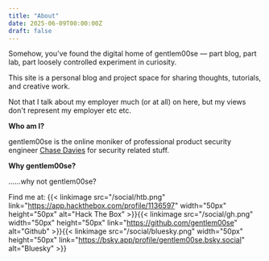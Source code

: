 ```yaml
---
title: "About"
date: 2025-06-09T00:00:00Z
draft: false
---
```


Somehow, you’ve found the digital home of gentlem00se — part blog, part lab, part loosely controlled experiment in curiosity.

This site is a personal blog and project space for sharing thoughts, tutorials, and creative work. 

Not that I talk about my employer much (or at all) on here, but my views don't represent my employer etc etc.

**Who am I?**

gentlem00se is the online moniker of professional product security engineer [Chase Davies](https://github.com/chasepd) for security related stuff.


**Why gentlem00se?**

......why not gentlem00se?


Find me at:
{{< linkimage src="/social/htb.png" link="https://app.hackthebox.com/profile/1136597" width="50px" height="50px" alt="Hack The Box" >}}{{< linkimage src="/social/gh.png" width="50px" height="50px" link="https://github.com/gentlem00se" alt="Github" >}}{{< linkimage src="/social/bluesky.png" width="50px" height="50px" link="https://bsky.app/profile/gentlem00se.bsky.social" alt="Bluesky" >}}
